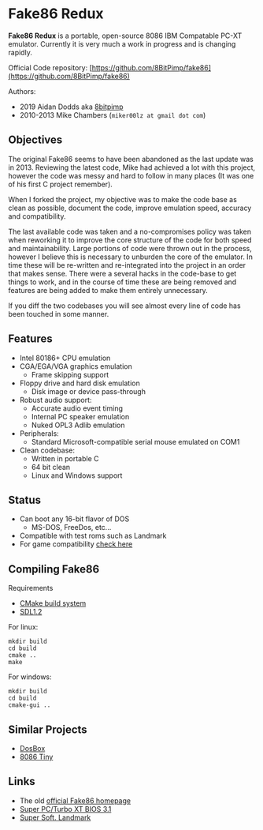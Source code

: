 # Fake86 Redux

__Fake86 Redux__ is a portable, open-source 8086 IBM Compatable PC-XT emulator.
Currently it is very much a work in progress and is changing rapidly.

Official Code repository: [https://github.com/8BitPimp/fake86](https://github.com/8BitPimp/fake86)

Authors:
- 2019 Aidan Dodds aka [8bitpimp](https://github.com/8bitpimp)
- 2010-2013 Mike Chambers (`miker00lz at gmail dot com`)


## Objectives

The original Fake86 seems to have been abandoned as the last update was in 2013.
Reviewing the latest code, Mike had achieved a lot with this project, however
the code was messy and hard to follow in many places (It was one of his first C
project remember).

When I forked the project, my objective was to make the code base as clean as
possible, document the code, improve emulation speed, accuracy and
compatibility.

The last available code was taken and a no-compromises policy was taken when
reworking it to improve the core structure of the code for both speed and
maintainability.  Large portions of code were thrown out in the process,
however I believe this is necessary to unburden the core of the emulator.  In
time these will be re-written and re-integrated into the project in an order
that makes sense.  There were a several hacks in the code-base to get things to
work, and in the course of time these are being removed and features are being
added to make them entirely unnecessary.

If you diff the two codebases you will see almost every line of code has been
touched in some manner.


## Features
- Intel 80186+ CPU emulation
- CGA/EGA/VGA graphics emulation
  - Frame skipping support
- Floppy drive and hard disk emulation
  - Disk image or device pass-through
- Robust audio support:
  - Accurate audio event timing
  - Internal PC speaker emulation
  - Nuked OPL3 Adlib emulation
- Peripherals:
  - Standard Microsoft-compatible serial mouse emulated on COM1
- Clean codebase:
  - Written in portable C
  - 64 bit clean
  - Linux and Windows support


## Status
- Can boot any 16-bit flavor of DOS
  - MS-DOS, FreeDos, etc...
- Compatible with test roms such as Landmark
- For game compatibility [check here](COMPATIBILITY.md)


## Compiling Fake86

Requirements
- [CMake build system](https://cmake.org/)
- [SDL1.2](https://www.libsdl.org/download-1.2.php)

For linux:
```
mkdir build
cd build
cmake ..
make
```

For windows:
```
mkdir build
cd build
cmake-gui ..
```


## Similar Projects


- [DosBox](https://www.dosbox.com/)
- [8086 Tiny](https://github.com/adriancable/8086tiny)

## Links

- The old [official Fake86 homepage](http://fake86.rubbermallet.org)
- [Super PC/Turbo XT BIOS 3.1](http://www.phatcode.net/downloads.php?id=101)
- [Super Soft. Landmark](http://www.minuszerodegrees.net/supersoft_landmark/Supersoft%20Landmark%20ROM.htm)
